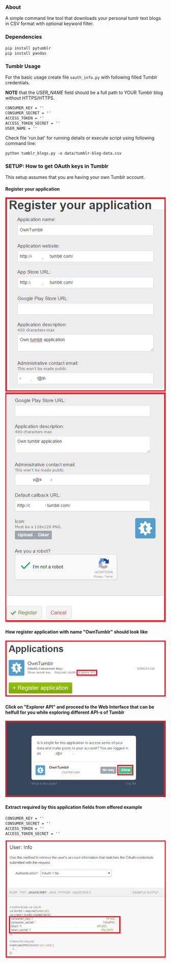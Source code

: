 ### About 

A simple command line tool that downloads your personal tumlr text blogs in CSV format with optional keyword filter.

### Dependencies

```
pip install pytumblr
pip install pandas
```
### Tumblr Usage

For the basic usage create file ```oauth_info.py``` with following filled Tumblr credentials.

**NOTE** that the *USER_NAME* field should be a full path to YOUR  Tumblr blog without HTTPS/HTTPS.
```
CONSUMER_KEY = ''
CONSUMER_SECRET = ''
ACCESS_TOKEN = ''
ACCESS_TOKEN_SECRET = ''
USER_NAME = ''
```

Check file 'run.bat' for running details or execute script using following command line:
```
python tumblr_blogs.py -o data/tumblr-blog-data.csv
```

### SETUP: How to get OAuth keys in Tumblr

This setup assumes that you are having your own Tumblr account.

#### Register your application
![](./imgs/01.png)
![](./imgs/02.png)

#### How register application with name "OwnTumblr" should look like
![](./imgs/03.png)

#### Click on "Explorer API" and proceed to the Web Interface that can be helfull for you while exploring different API-s of Tumblr 
![](./imgs/04.png)

#### Extract required by this appilcation fields from offered example
```
CONSUMER_KEY = ''
CONSUMER_SECRET = ''
ACCESS_TOKEN = ''
ACCESS_TOKEN_SECRET = ''
```
![](./imgs/05.png)
